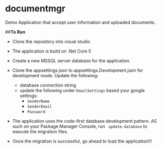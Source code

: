 # documentmgr

Demo Application that accept user information and uploaded documents.

##**To Run**
* Clone the repository into visual studio
* The application is build on .Net Core 5
* Create a new MSSQL server database for the application.
* Clone the appsettings.json to appsettings.Development.json for development mode. Update the following:
  - database connection string
  - update the following under `EmailSettings` based your google settings: 
    - `SenderName` 
    - `SenderEmail` 
    - `Password`

* The application uses the code-first database development pattern. AS such on your Package Manager Console, run ``` update-database``` to execute the migration files.
* Once the migration is successful, go ahead to load the application!!!
